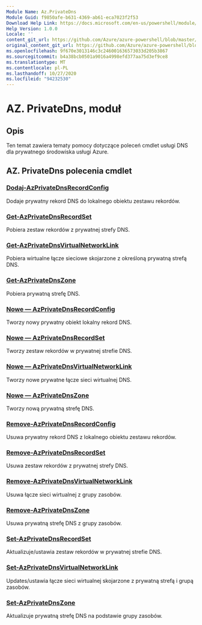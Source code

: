 ```yaml
---
Module Name: Az.PrivateDns
Module Guid: f9850afe-b631-4369-ab61-eca7023f2f53
Download Help Link: https://docs.microsoft.com/en-us/powershell/module/az.privatedns
Help Version: 1.0.0
Locale: ''
content_git_url: https://github.com/Azure/azure-powershell/blob/master/src/PrivateDns/PrivateDns/help/Az.PrivateDNS.md
original_content_git_url: https://github.com/Azure/azure-powershell/blob/master/src/PrivateDns/PrivateDns/help/Az.PrivateDNS.md
ms.openlocfilehash: 9f670e3013146c3c246001636573033d205b3867
ms.sourcegitcommit: b4a38bcb0501a9016a4998efd377aa75d3ef9ce8
ms.translationtype: MT
ms.contentlocale: pl-PL
ms.lasthandoff: 10/27/2020
ms.locfileid: "94232530"
---
```

# AZ. PrivateDns, moduł
## Opis
Ten temat zawiera tematy pomocy dotyczące poleceń cmdlet usługi DNS dla prywatnego środowiska usługi Azure.

## AZ. PrivateDns polecenia cmdlet
### [Dodaj-AzPrivateDnsRecordConfig](Add-AzPrivateDnsRecordConfig.md)
Dodaje prywatny rekord DNS do lokalnego obiektu zestawu rekordów.

### [Get-AzPrivateDnsRecordSet](Get-AzPrivateDnsRecordSet.md)
Pobiera zestaw rekordów z prywatnej strefy DNS.

### [Get-AzPrivateDnsVirtualNetworkLink](Get-AzPrivateDnsVirtualNetworkLink.md)
Pobiera wirtualne łącze sieciowe skojarzone z określoną prywatną strefą DNS.

### [Get-AzPrivateDnsZone](Get-AzPrivateDnsZone.md)
Pobiera prywatną strefę DNS.

### [Nowe — AzPrivateDnsRecordConfig](New-AzPrivateDnsRecordConfig.md)
Tworzy nowy prywatny obiekt lokalny rekord DNS.

### [Nowe — AzPrivateDnsRecordSet](New-AzPrivateDnsRecordSet.md)
Tworzy zestaw rekordów w prywatnej strefie DNS.

### [Nowe — AzPrivateDnsVirtualNetworkLink](New-AzPrivateDnsVirtualNetworkLink.md)
Tworzy nowe prywatne łącze sieci wirtualnej DNS.

### [Nowe — AzPrivateDnsZone](New-AzPrivateDnsZone.md)
Tworzy nową prywatną strefę DNS.

### [Remove-AzPrivateDnsRecordConfig](Remove-AzPrivateDnsRecordConfig.md)
Usuwa prywatny rekord DNS z lokalnego obiektu zestawu rekordów.

### [Remove-AzPrivateDnsRecordSet](Remove-AzPrivateDnsRecordSet.md)
Usuwa zestaw rekordów z prywatnej strefy DNS.

### [Remove-AzPrivateDnsVirtualNetworkLink](Remove-AzPrivateDnsVirtualNetworkLink.md)
Usuwa łącze sieci wirtualnej z grupy zasobów.

### [Remove-AzPrivateDnsZone](Remove-AzPrivateDnsZone.md)
Usuwa prywatną strefę DNS z grupy zasobów.

### [Set-AzPrivateDnsRecordSet](Set-AzPrivateDnsRecordSet.md)
Aktualizuje/ustawia zestaw rekordów w prywatnej strefie DNS.

### [Set-AzPrivateDnsVirtualNetworkLink](Set-AzPrivateDnsVirtualNetworkLink.md)
Updates/ustawia łącze sieci wirtualnej skojarzone z prywatną strefą i grupą zasobów.

### [Set-AzPrivateDnsZone](Set-AzPrivateDnsZone.md)
Aktualizuje prywatną strefę DNS na podstawie grupy zasobów.

